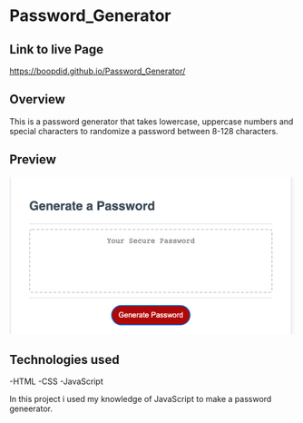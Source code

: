 # Password_Generator

## Link to live Page

https://boopdid.github.io/Password_Generator/

## Overview

This is a password generator that takes lowercase, uppercase numbers and special characters to randomize a password between 8-128 characters.

## Preview

![Preview Image of Password Generator](assets/images/password-generator-pic.png)

## Technologies used

-HTML
-CSS
-JavaScript

In this project i used my knowledge of JavaScript to make a password geneerator.

